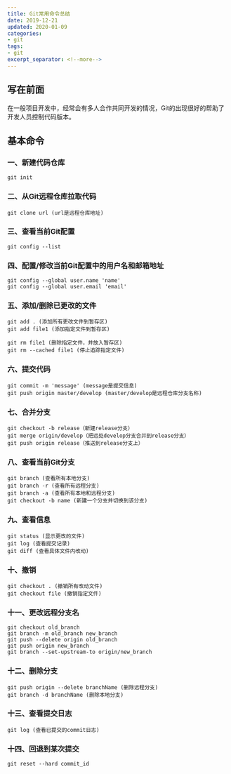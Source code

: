 ```yaml
---
title: Git常用命令总结
date: 2019-12-21
updated: 2020-01-09
categories:
- git
tags:
- git
excerpt_separator: <!--more-->
---
```


## 写在前面

在一般项目开发中，经常会有多人合作共同开发的情况，Git的出现很好的帮助了开发人员控制代码版本。

<!--more-->

## 基本命令

### 一、新建代码仓库

```
git init
```

### 二、从Git远程仓库拉取代码

```
git clone url (url是远程仓库地址)
```

### 三、查看当前Git配置

```
git config --list
```

### 四、配置/修改当前Git配置中的用户名和邮箱地址

```
git config --global user.name 'name'
git config --global user.email 'email'
```

### 五、添加/删除已更改的文件

```
git add . (添加所有更改文件到暂存区)
git add file1 (添加指定文件到暂存区)
```

```
git rm file1 (删除指定文件，并放入暂存区)
git rm --cached file1 (停止追踪指定文件)
```

### 六、提交代码

```
git commit -m 'message' (message是提交信息)
git push origin master/develop (master/develop是远程仓库分支名称)
```

### 七、合并分支
```
git checkout -b release（新建release分支）
git merge origin/develop（把远处develop分支合并到release分支）
git push origin release（推送到release分支上）
```

### 八、查看当前Git分支

```
git branch (查看所有本地分支)
git branch -r (查看所有远程分支)
git branch -a (查看所有本地和远程分支)
git checkout -b name (新建一个分支并切换到该分支)
```

### 九、查看信息

```
git status (显示更改的文件)
git log (查看提交记录)
git diff (查看具体文件内改动)
```

### 十、撤销

```
git checkout . (撤销所有改动文件)
git checkout file (撤销指定文件)
```

### 十一、更改远程分支名

```
git checkout old_branch
git branch -m old_branch new_branch
git push --delete origin old_branch
git push origin new_branch
git branch --set-upstream-to origin/new_branch
```

### 十二、删除分支

```
git push origin --delete branchName (删除远程分支)
git branch -d branchName (删除本地分支)
```

### 十三、查看提交日志

```
git log (查看已提交的commit日志)
```

### 十四、回退到某次提交

```
git reset --hard commit_id
```